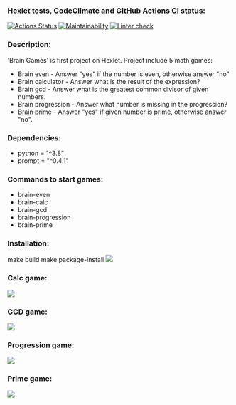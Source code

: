 ### Hexlet tests, CodeClimate and GitHub Actions CI status:
[![Actions Status](https://github.com/Lorehan/python-project-lvl1/workflows/hexlet-check/badge.svg)](https://github.com/Lorehan/python-project-lvl1/actions)
[![Maintainability](https://api.codeclimate.com/v1/badges/f6d97c04ed3f2760819d/maintainability)](https://codeclimate.com/github/Lorehan/python-project-lvl1/maintainability)
[![Linter check](https://github.com/Lorehan/python-project-lvl1/actions/workflows/linter.yml/badge.svg)](https://github.com/Lorehan/python-project-lvl1/actions/workflows/linter.yml)

### Description:
'Brain Games' is first project on Hexlet. Project include 5 math games:
- Brain even  - Answer "yes" if the number is even, otherwise answer "no"
- Brain calculator - Answer what is the result of the expression?
- Brain gcd - Answer what is the greatest common divisor of given numbers.
- Brain progression - Answer what number is missing in the progression?
- Brain prime - Answer "yes" if given number is prime, otherwise answer "no".

### Dependencies:
- python = "^3.8"
- prompt = "^0.4.1"

### Commands to start games:
- brain-even
- brain-calc
- brain-gcd
- brain-progression
- brain-prime

### Installation:
make build
make package-install
<a href="https://asciinema.org/a/yIA02NFXCVfWSJoYLxYhpnntv" target="_blank"><img src="https://asciinema.org/a/yIA02NFXCVfWSJoYLxYhpnntv.svg" /></a>

### Calc game:
<a href="https://asciinema.org/a/fj7uD37GgPK8fT0HViLmCyhIH" target="_blank"><img src="https://asciinema.org/a/fj7uD37GgPK8fT0HViLmCyhIH.svg" /></a>

### GCD game:
<a href="https://asciinema.org/a/Rrj8ud79bVLrzeLuf2NAUFCmq" target="_blank"><img src="https://asciinema.org/a/Rrj8ud79bVLrzeLuf2NAUFCmq.svg" /></a>

### Progression game:
<a href="https://asciinema.org/a/owD9m2HlyxgvDwNeirVnIz0Cf" target="_blank"><img src="https://asciinema.org/a/owD9m2HlyxgvDwNeirVnIz0Cf.svg" /></a>

### Prime game:
<a href="https://asciinema.org/a/BMNRnANYZNLvcvqqBsvEtYEIf" target="_blank"><img src="https://asciinema.org/a/BMNRnANYZNLvcvqqBsvEtYEIf.svg" /></a>